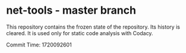 # net-tools - master branch

This repository contains the frozen state of the repository.
Its history is cleared. It is used only for static code
analysis with Codacy.

Commit Time: 1720092601